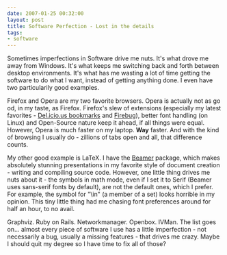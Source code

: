 ```yaml
---
date: 2007-01-25 00:32:00
layout: post
title: Software Perfection - Lost in the details
tags:
- software
---
```


Sometimes imperfections in Software drive me nuts. It's what drove me away from
Windows. It's what keeps me switching back and forth between desktop
environments. It's what has me wasting a lot of time getting the software to do
what I want, instead of getting anything done. I even have two particularily
good examples.  
  
Firefox and Opera are my two favorite browsers. Opera is actually not as good,
in my taste, as Firefox. Firefox's slew of extensions (especially my latest
favorites - [Del.icio.us bookmarks](http://del.icio.us/help/firefox/extension)
and [Firebug](http://www.getfirebug.com/)), better font handling (on Linux) and
Open-Source nature keep it ahead, if all things were equal. However,  Opera
is much faster on my laptop. **Way** faster. And with the kind of browsing I
usually do - zillions of tabs open and all, that difference counts.  
  
My other good example is LaTeX. I have the [Beamer](http://latex-beamer.sf.net)
package, which makes absolutely stunning presentations in my favorite style of
document creation - writing and compiling source code. However, one little
thing drives me nuts about it - the symbols in math mode, even if I set it to
Serif (Beamer uses sans-serif fonts by default), are not the default ones,
which I prefer. For example, the symbol for "\in" (a member of a set) looks
horrible in my opinion. This tiny little thing had me chasing font preferences
around for half an hour, to no avail.  
  
Graphviz. Ruby on Rails. Networkmanager. Openbox. IVMan. The list goes on...
almost every piece of software I use has a little imperfection - not
necessarily a bug, usually a missing features - that drives me crazy. Maybe I
should quit my degree so I have time to fix all of those?
